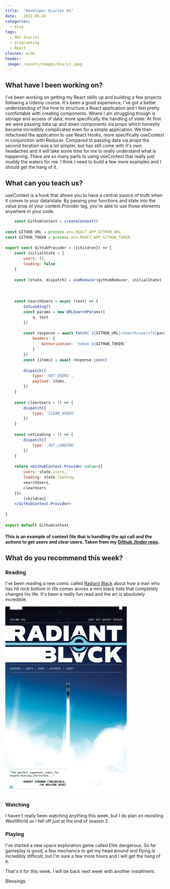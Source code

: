 ```yaml
---
title:  "Developer Diaries #1"
date:   2022-06-26
categories:
  - blog
tags:
  - dev diaries
  - programming
  - React
classes: wide
header:
 image: /assets/images/diary1.jpeg
---
```


## What have I been working on?

I've been working on getting my React skills up and building a few projects following a Udemy course. It's been a good 
experience, I've got a better understanding of the how to structure a React application and I feel pretty comfortable 
with creating components. Where I am struggling though is storage and access of data; more specifically the handling of
state. At first we were passing data up and down components via props which honestly became incredibly complicated even 
for a simple application. We then refactored the application to use React Hooks, more specifically useContext in 
conjunction with Reducer. Compared to passing data via props the second iteration was a lot simpler, but has still come 
with it's own headaches and it will take some time for me to really understand what is happening. There are so many parts 
to using useContext that really just muddy the waters for me. I think I need to build a few more examples and I should get 
the hang of it. 


## What can you teach us? 

useContext is a hook that allows you to have a central source of truth when it comes to your data/state. By passing your 
functions and state into the value prop of your context.Provider tag, you're able to use those elements anywhere in your 
code. 

```jsx
    const GithubContext = createContext()

const GITHUB_URL = process.env.REACT_APP_GITHUB_URL
const GITHUB_TOKEN = process.env.REACT_APP_GITHUB_TOKEN

export const GithubProvider = ({children}) => {
    const initialState = {
        users: [],
        loading: false
    }

    const [state, dispatch] = useReducer(githubReducer, initialState)



    const searchUsers = async (text) => {
        setLoading()
        const params = new URLSearchParams({
            q: text
        })

        const response = await fetch(`${GITHUB_URL}/search/users?${params}`, {
            headers: {
                Authorization: `token ${GITHUB_TOKEN}`
            }
        })
        const {items} = await response.json()

        dispatch({
            type: 'GET_USERS',
            payload: items,
        })
    }

    const clearUsers = () => {
        dispatch({
            type: 'CLEAR_USERS'
        })
    }

    const setLoading = () => {
        dispatch({
            type: 'SET_LOADING'
        })
    }

    return <GithubContext.Provider value={{
        users: state.users,
        loading: state.loading,
        searchUsers,
        clearUsers
    }}>
        {children}
    </GithubContext.Provider>

}

export default GithubContext
```
#### This is an example of context file that is handling the api call and the actions to get users and clear users. Taken from my [Github_finder repo](https://github.com/backslashbaker/github_finder).

## What do you recommend this week? 

### Reading
I've been reading a new comic called [Radiant Black](https://imagecomics.com/comics/series/radiant-black) about how a man who has hit rock bottom in life comes across a mini black 
hole that completely changes his life. It's been a really fun read and the art is absolutely incredible. 

![Radiant Black Cover](/assets/images/radiantblack.jpg)

### Watching
I haven't really been watching anything this week, but I do plan on revisiting WestWorld as I fell off just at the end of 
season 2.

### Playing
I've started a new space exploration game called Elite dangerous. So far gameplay is good, a few mechanics to get my head 
around and flying is incredibly difficult, but I'm sure a few more hours and I will get the hang of it. 






That's it for this week. I will be back next week with another installment. 

Blessings.